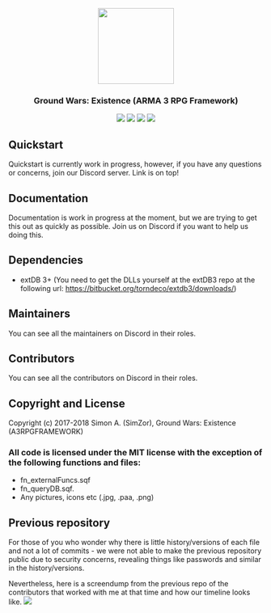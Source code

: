 <p align="center">
    <img src="https://i.imgur.com/EIwsuBT.png" width="150">
</p>
<h3 align="center">Ground Wars: Existence (ARMA 3 RPG Framework)</h3>

<p align="center">
    <a href="https://discord.gg/4KS232W)"><img src="https://img.shields.io/badge/Discord-Join-blue.svg?longCache=true&style=for-the-badge" /></a>
    <img src="https://img.shields.io/badge/ARMA%203%20Version-1.82-yellowgreen.svg?longCache=true&style=for-the-badge" />
    <img src="https://img.shields.io/badge/ARMA%203%20Branch-Stable-yellow.svg?longCache=true&style=for-the-badge" />
    <img src="https://img.shields.io/badge/Framework%20Version-Beta%20v0.1-red.svg?longCache=true&style=for-the-badge" />
</p>

## Quickstart

Quickstart is currently work in progress, however, if you have any questions or concerns, join our Discord server. Link is on top!

## Documentation

Documentation is work in progress at the moment, but we are trying to get this out as quickly as possible. Join us on Discord if you want to help us doing this.

## Dependencies
- extDB 3+ (You need to get the DLLs yourself at the extDB3 repo at the following url: https://bitbucket.org/torndeco/extdb3/downloads/)

## Maintainers

You can see all the maintainers on Discord in their roles.

## Contributors

You can see all the contributors on Discord in their roles.

## Copyright and License

Copyright (c) 2017-2018 Simon A. (SimZor), Ground Wars: Existence (A3RPGFRAMEWORK) 

### All code is licensed under the MIT license with the exception of the following functions and files:

- fn_externalFuncs.sqf
- fn_queryDB.sqf.
- Any pictures, icons etc (.jpg, .paa, .png)

## Previous repository

For those of you who wonder why there is little history/versions of each file and not a lot of commits - we were not able to make the previous repository public due to security concerns, revealing things like passwords and similar in the history/versions.

Nevertheless, here is a screendump from the previous repo of the contributors that worked with me at that time and how our timeline looks like.
<img src="https://i.imgur.com/dNBkpXA.png" />

